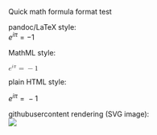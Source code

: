 Quick math formula format test

pandoc/LaTeX style:  
$e^{i \pi} = -1$

MathML style:  
<p><math display="inline" xmlns="http://www.w3.org/1998/Math/MathML"><semantics><mrow><msup><mi>e</mi><mrow><mi>i</mi><mi>π</mi></mrow></msup><mo>=</mo><mo>−</mo><mn>1</mn></mrow><annotation encoding="application/x-tex">e^{i \pi} = -1</annotation></semantics></math></p>

plain HTML style:  
<p><span class="math inline"><em>e</em><sup><em>i</em><em>π</em></sup> =  − 1</span></p>

githubusercontent rendering (SVG image):  
<img src="https://render.githubusercontent.com/render/math?math=e^{i \pi} =-1">
